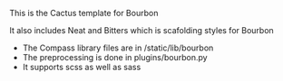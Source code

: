 This is the Cactus template for Bourbon

It also includes Neat and Bitters which is scafolding styles for Bourbon

- The Compass library files are in /static/lib/bourbon
- The preprocessing is done in plugins/bourbon.py
- It supports scss as well as sass